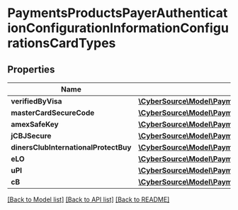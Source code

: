 # PaymentsProductsPayerAuthenticationConfigurationInformationConfigurationsCardTypes

## Properties
Name | Type | Description | Notes
------------ | ------------- | ------------- | -------------
**verifiedByVisa** | [**\CyberSource\Model\PaymentsProductsPayerAuthenticationConfigurationInformationConfigurationsCardTypesVerifiedByVisa**](PaymentsProductsPayerAuthenticationConfigurationInformationConfigurationsCardTypesVerifiedByVisa.md) |  | [optional] 
**masterCardSecureCode** | [**\CyberSource\Model\PaymentsProductsPayerAuthenticationConfigurationInformationConfigurationsCardTypesVerifiedByVisa**](PaymentsProductsPayerAuthenticationConfigurationInformationConfigurationsCardTypesVerifiedByVisa.md) |  | [optional] 
**amexSafeKey** | [**\CyberSource\Model\PaymentsProductsPayerAuthenticationConfigurationInformationConfigurationsCardTypesVerifiedByVisa**](PaymentsProductsPayerAuthenticationConfigurationInformationConfigurationsCardTypesVerifiedByVisa.md) |  | [optional] 
**jCBJSecure** | [**\CyberSource\Model\PaymentsProductsPayerAuthenticationConfigurationInformationConfigurationsCardTypesJCBJSecure**](PaymentsProductsPayerAuthenticationConfigurationInformationConfigurationsCardTypesJCBJSecure.md) |  | [optional] 
**dinersClubInternationalProtectBuy** | [**\CyberSource\Model\PaymentsProductsPayerAuthenticationConfigurationInformationConfigurationsCardTypesVerifiedByVisa**](PaymentsProductsPayerAuthenticationConfigurationInformationConfigurationsCardTypesVerifiedByVisa.md) |  | [optional] 
**eLO** | [**\CyberSource\Model\PaymentsProductsPayerAuthenticationConfigurationInformationConfigurationsCardTypesVerifiedByVisa**](PaymentsProductsPayerAuthenticationConfigurationInformationConfigurationsCardTypesVerifiedByVisa.md) |  | [optional] 
**uPI** | [**\CyberSource\Model\PaymentsProductsPayerAuthenticationConfigurationInformationConfigurationsCardTypesVerifiedByVisa**](PaymentsProductsPayerAuthenticationConfigurationInformationConfigurationsCardTypesVerifiedByVisa.md) |  | [optional] 
**cB** | [**\CyberSource\Model\PaymentsProductsPayerAuthenticationConfigurationInformationConfigurationsCardTypesCB**](PaymentsProductsPayerAuthenticationConfigurationInformationConfigurationsCardTypesCB.md) |  | [optional] 

[[Back to Model list]](../README.md#documentation-for-models) [[Back to API list]](../README.md#documentation-for-api-endpoints) [[Back to README]](../README.md)


